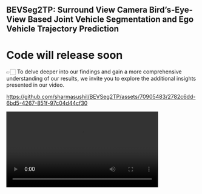 ## BEVSeg2TP: Surround View Camera Bird’s-Eye-View Based Joint Vehicle Segmentation and Ego Vehicle Trajectory Prediction

# Code will release soon 

👉🏻 To delve deeper into our findings and gain a more comprehensive understanding of our results, we invite you to explore the additional insights presented in our video.




https://github.com/sharmasushil/BEVSeg2TP/assets/70905483/2782c6dd-6bd5-4267-851f-97c04d44cf30



<video width="400" controls>
  <source src="https://github.com/sharmasushil/BEVSeg2TP/assets/70905483/2782c6dd-6bd5-4267-851f-97c04d44cf30" type="video/mp4">
  Your browser does not support the video tag.
</video>
